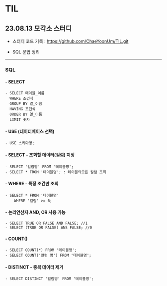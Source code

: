 # TIL

## 23.08.13 모각소 스터디
- 스터디 코드 기록 : https://github.com/ChaeYoonUm/TIL.git  

- SQL 문법 정리

---

### SQL

#### - SELECT
    - SELECT 테이블_이름
      WHERE 조건식
      GROUP BY 열_이름
      HAVING 조건식
      ORDER BY 열_이름
      LIMIT 숫자 


#### - USE (데이터베이스 선택)
    - USE 스키마명;


#### - SELECT - 조회할 데이터(컬럼) 지정
    - SELECT '컬럼명' FROM '테이블명';
    - SELECT * FROM '테이블명'; : 테이블의모든 칼럼 조회 

#### - WHERE - 특정 조건만 조회
    - SELECT * FROM '테이블명'
        WHERE '컬럼' >= 6;  


#### - 논리연산자 AND, OR 사용 가능
    - SELECT TRUE OR FALSE AND FALSE; //1
    - SELECT (TRUE OR FALSE) ANS FALSE; //0

#### - COUNT()
    - SELECT COUNT(*) FROM '테이블명';
    - SELECT COUNT('컬럼 명') FROM '테이블명';

#### - DISTINCT - 중복 데이터 제거
    - SELECT DISTINCT '컬럼명' FROM '테이블명';
